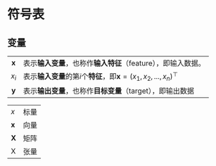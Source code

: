 # 符号表

## 变量

|||
| :--------------: | ------------------------------------------------------------ |
| $\boldsymbol{x}$ | 表示**输入变量**，也称作**输入特征**（feature），即输入数据。 |
|      $x_i$       | 表示**输入变量**的第$i$个**特征**，即$\boldsymbol{x}={(x_1,x_2,...,x_n)}^\top$ |
| $\boldsymbol{y}$ | 表示**输出变量**，也称作**目标变量**（target），即输出数据 |

|||
|:--|:-:|
|$x$| 标量|
|$\boldsymbol{x}$|向量|
|$\boldsymbol{X}$|矩阵|
|$\mathsf{X}$|张量|